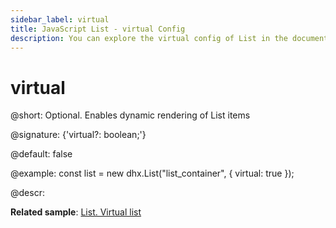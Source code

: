 ```yaml
---
sidebar_label: virtual
title: JavaScript List - virtual Config 
description: You can explore the virtual config of List in the documentation of the DHTMLX JavaScript UI library. Browse developer guides and API reference, try out code examples and live demos, and download a free 30-day evaluation version of DHTMLX Suite.
---
```


# virtual

@short: Optional. Enables dynamic rendering of List items

@signature: {'virtual?: boolean;'}

@default: false

@example:
const list = new dhx.List("list_container", {
	virtual: true
});

@descr:

**Related sample**: [List. Virtual list](https://snippet.dhtmlx.com/x4gxy38e)

[comment]: # (@related: list/configuration.md#dynamic-rendering-of-items)
